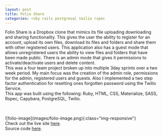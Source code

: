 ```yaml
---
layout: post
title: Folio Share
categories: ruby rails postgresql twilio rspec
---
```

Folio Share is a Dropbox clone that mimics its file uploading downloading and sharing functionality. This gives the user the ability to register for an account, upload its own files, download its files and folders and share them with other registered users. This application also has a guest mode that allows unregristered users the ability to view files and folders that have been made public. There is an admin mode that gives it permissions to activate/deactivate users and delete content. 
<br>
This was a four team project broken up into multiple 3day sprints over a two week period. My main focus was the creation of the admin role, permissions for the admin, registered users and guests. Also I implemented a two step factor authentication for resetting ones forgotten password using the Twilio Service.
<br>
This app was built using the following: Ruby, HTML, CSS, Materialize, SASS, Rspec, Capybara, PostgreSQL, Twilio.

<br>
<br>
![folio-image](images/folio-image.png){:class="img-responsive"}
<br>
Check out the live site <a href="https://folio-share.herokuapp.com/">here</a>.
<br>
Source code <a href="https://github.com/JonathanSR/folio-share">here</a>.
<br>